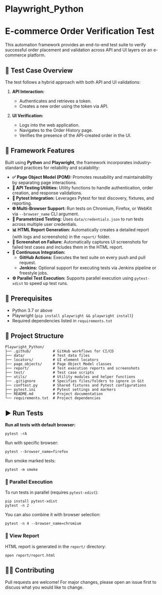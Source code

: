 # Playwright_Python
# E-commerce Order Verification Test

This automation framework provides an end-to-end test suite to verify successful order placement and validation across API and UI layers on an e-commerce platform.

## 🧪 Test Case Overview

The test follows a hybrid approach with both API and UI validations:

1. **API Interaction:**
   - Authenticates and retrieves a token.
   - Creates a new order using the token via API.

2. **UI Verification:**
   - Logs into the web application.
   - Navigates to the Order History page.
   - Verifies the presence of the API-created order in the UI.

## 🚀 Framework Features

Built using **Python** and **Playwright**, the framework incorporates industry-standard practices for reliability and scalability:

- **✅ Page Object Model (POM):** Promotes reusability and maintainability by separating page interactions.
- **🔗 API Testing Utilities:** Utility functions to handle authentication, order creation, and response validations.
- **🧪 Pytest Integration:** Leverages Pytest for test discovery, fixtures, and reporting.
- **🌐 Multi-Browser Support:** Run tests on Chromium, Firefox, or WebKit via `--browser_name` CLI argument.
- **👥 Parametrized Testing:** Uses `data/credentials.json` to run tests across multiple user credentials.
- **📊 HTML Report Generation:** Automatically creates a detailed report (with logs and screenshots) in the `report/` folder.
- **📸 Screenshot on Failure:** Automatically captures UI screenshots for failed test cases and includes them in the HTML report.
- **🤖 Continuous Integration:**
  - **GitHub Actions:** Executes the test suite on every push and pull request.
  - **Jenkins:** Optional support for executing tests via Jenkins pipeline or freestyle jobs.
- **⚙️ Parallel Test Execution:** Supports parallel execution using `pytest-xdist` to speed up test runs.

## 🧰 Prerequisites

- Python 3.7 or above
- Playwright (`pip install playwright && playwright install`)
- Required dependencies listed in `requirements.txt`

## 📁 Project Structure

```
Playwright_Python/
├── .github/          # GitHub workflows for CI/CD
├── data/             # Test data files
├── locators/         # UI element locators
├── page_objects/     # Page Object Model classes
├── report/           # Test execution reports and screenshots
├── test/             # Test case scripts
├── utils/            # Utility modules and helper functions
├── .gitignore        # Specifies files/folders to ignore in Git
├── conftest.py       # Shared fixtures and Pytest configurations
├── pytest.ini        # Pytest settings and markers
├── README.md         # Project documentation
└── requirements.txt  # Project dependencies
```

## ▶️ Run Tests

**Run all tests with default browser:**

```
pytest -rA
```
Run with specific browser:
```
pytest --browser_name=firefox
```
Run smoke marked tests:
```
pytest -m smoke
```
### 🔄 Parallel Execution
To run tests in parallel (requires `pytest-xdist`):
```
pip install pytest-xdist
pytest -n 2
```
You can also combine it with browser selection:
```
pytest -n 4 --browser_name=chromium
```
### 📁 View Report
HTML report is generated in the `report/` directory:
```
open report/report.html
```
## 👨‍💻 Contributing

Pull requests are welcome! For major changes, please open an issue first to discuss what you would like to change.
